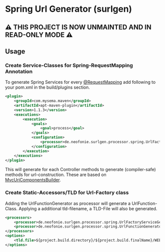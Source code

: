 # Spring Url Generator (surlgen)

## **⚠️ THIS PROJECT IS NOW UNMAINTED AND IN READ-ONLY MODE ⚠️**

## Usage

### Create Service-Classes for Spring-RequestMapping Annotation 

To generate Spring Services for every [@RequestMapping](http://docs.spring.io/spring/docs/current/javadoc-api/org/springframework/web/bind/annotation/RequestMapping.html) 
add following to your pom.xml in the build/plugins section.

```XML
<plugin>
    <groupId>com.mysema.maven</groupId>
    <artifactId>apt-maven-plugin</artifactId>
    <version>1.1.3</version>
    <executions>
        <execution>
            <goals>
                <goal>process</goal>
            </goals>
            <configuration>
                <processor>de.neofonie.surlgen.processor.spring.UrlFactoryServiceGenerator</processor>
            </configuration>
        </execution>
    </executions>
</plugin>
```

This will generate for each Controller methods to generate (compiler-safe) methods for url-construction. 
These are based on [MvcUriComponentsBuilder](http://docs.spring.io/spring/docs/current/javadoc-api/org/springframework/web/servlet/mvc/method/annotation/MvcUriComponentsBuilder.html).

### Create Static-Accessors/TLD for Url-Factory class 

Adding the UrlFunctionGenerator as processor will generate a UrlFunction-Class. Applying a additional tld-filename, a TLD-File will also be generated. 

```XML
<processors>
    <processor>de.neofonie.surlgen.processor.spring.UrlFactoryServiceGenerator</processor>
    <processor>de.neofonie.surlgen.processor.spring.UrlFunctionGenerator</processor>
</processors>
<options>
    <tld.file>${project.build.directory}/${project.build.finalName}/WEB-INF/tld/urls.tld</tld.file>
</options>
```
